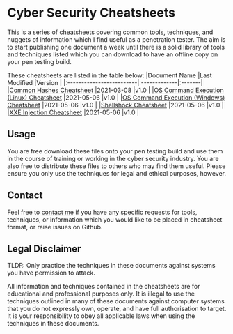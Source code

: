 # Cyber Security Cheatsheets
This is a series of cheatsheets covering common tools, techniques, and nuggets of information which I find useful as a penetration tester. The aim is to start publishing one document a week until there is a solid library of tools and techniques listed which you can download to have an offline copy on your pen testing build.

These cheatsheets are listed in the table below:
|Document Name             |Last Modified |Version |
|:-------------------------|:-------------|:-------|
|[Common Hashes Cheatsheet](https://github.com/tevers200/cyber-security-cheatsheets/blob/main/Common-Hash-Formats-Tamar-Everson-v1.0.pdf)  |2021-03-08    |v1.0    |
|[OS Command Execution (Linux) Cheatsheet](https://github.com/tevers200/cyber-security-cheatsheets/blob/main/OS-Command-Execution-Linux-Tamar-Everson-v1.0.pdf)  |2021-05-06    |v1.0    |
|[OS Command Execution (Windows) Cheatsheet](https://github.com/tevers200/cyber-security-cheatsheets/blob/main/OS-Command-Execution-Windows-Tamar-Everson-v1.0.pdf)  |2021-05-06    |v1.0    |
|[Shellshock Cheatsheet](https://github.com/tevers200/cyber-security-cheatsheets/blob/main/Shellshock-Cheatsheet-Tamar-Everson-v1.0.pdf)  |2021-05-06    |v1.0    |
|[XXE Injection Cheatsheet](https://github.com/tevers200/cyber-security-cheatsheets/blob/main/XXE-Injection-Cheatsheet-Tamar-Everson-v1.0.pdf)  |2021-05-06    |v1.0    |

## Usage
You are free download these files onto your pen testing build and use them in the course of training or working in the cyber security industry. You are also free to distribute these files to others who may find them useful. Please ensure you only use the techniques for legal and ethical purposes, however.

## Contact
Feel free to [contact me](https://tamareverson.com) if you have any specific requests for tools, techniques, or information which you would like to be placed in cheatsheet format, or raise issues on Github.

## Legal Disclaimer
TLDR: Only practice the techniques in these documents against systems you have permission to attack.

All information and techniques contained in the cheatsheets are for educational and professional purposes only. It is illegal to use the techniques outlined in many of these documents against computer systems that you do not expressly own, operate, and have full authorisation to target. It is your responsibility to obey all applicable laws when using the techniques in these documents.
